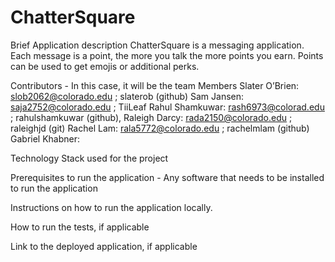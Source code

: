# ChatterSquare

Brief Application description
    ChatterSquare is a messaging application. Each message is a point, the more you talk the more points you earn. Points can be used to get emojis or additional perks.

Contributors - In this case, it will be the team Members
    Slater O’Brien: slob2062@colorado.edu ; slaterob (github)
    Sam Jansen: saja2752@colorado.edu ; TiiLeaf
    Rahul Shamkuwar: rash6973@colorad.edu ; rahulshamkuwar (github),
    Raleigh Darcy: rada2150@colorado.edu ; raleighjd (git)
    Rachel Lam: rala5772@colorado.edu ; rachelmlam (github)
    Gabriel Khabner:

Technology Stack used for the project

Prerequisites to run the application - Any software that needs to be installed to run the application

Instructions on how to run the application locally.

How to run the tests, if applicable

Link to the deployed application, if applicable
